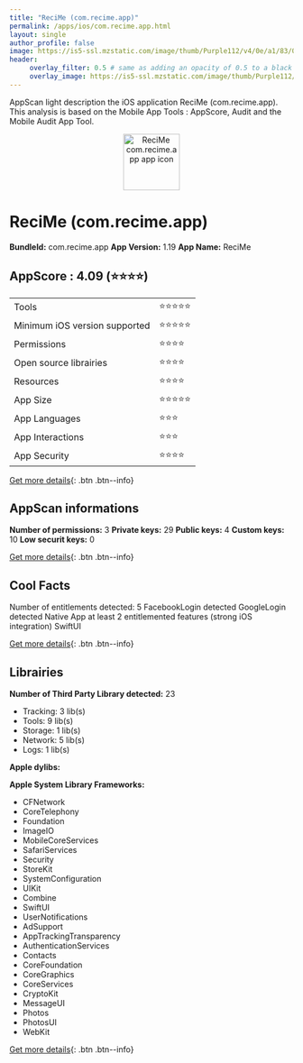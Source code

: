```yaml
---
title: "ReciMe (com.recime.app)"
permalink: /apps/ios/com.recime.app.html
layout: single
author_profile: false
image: https://is5-ssl.mzstatic.com/image/thumb/Purple112/v4/0e/a1/83/0ea1835b-7b33-6f4e-9ad4-5e5d592b90c7/AppIcon-1x_U007emarketing-0-0-0-10-0-0-85-220.png/512x512bb.jpg
header: 
     overlay_filter: 0.5 # same as adding an opacity of 0.5 to a black background
     overlay_image: https://is5-ssl.mzstatic.com/image/thumb/Purple112/v4/0e/a1/83/0ea1835b-7b33-6f4e-9ad4-5e5d592b90c7/AppIcon-1x_U007emarketing-0-0-0-10-0-0-85-220.png/512x512bb.jpg
---
```

AppScan light description the iOS application ReciMe (com.recime.app). This analysis is based on the Mobile App Tools : AppScore, Audit and the Mobile Audit App Tool.

  
  
<div style="text-align: center;"><img src="https://is5-ssl.mzstatic.com/image/thumb/Purple112/v4/0e/a1/83/0ea1835b-7b33-6f4e-9ad4-5e5d592b90c7/AppIcon-1x_U007emarketing-0-0-0-10-0-0-85-220.png/512x512bb.jpg" width="100" height="100" alt="ReciMe com.recime.app app icon"></div>  
  
# ReciMe (com.recime.app)

**BundleId:** com.recime.app
**App Version:** 1.19
**App Name:** ReciMe


## AppScore : 4.09 (⭐️⭐️⭐️⭐️) 

<table>
<tr><td> Tools </td><td> ⭐️⭐️⭐️⭐️⭐️ </td></tr>
<tr><td> Minimum iOS version supported </td><td> ⭐️⭐️⭐️⭐️⭐️ </td></tr>
<tr><td> Permissions </td><td> ⭐️⭐️⭐️⭐️ </td></tr>
<tr><td> Open source librairies </td><td> ⭐️⭐️⭐️⭐️ </td></tr>
<tr><td> Resources </td><td> ⭐️⭐️⭐️⭐️ </td></tr>
<tr><td> App Size </td><td> ⭐️⭐️⭐️⭐️⭐️ </td></tr>
<tr><td> App Languages </td><td> ⭐️⭐️⭐️ </td></tr>
<tr><td> App Interactions </td><td> ⭐️⭐️⭐️ </td></tr>
<tr><td> App Security </td><td> ⭐️⭐️⭐️⭐️ </td></tr>
</table>

[Get more details](/pricing.html){: .btn .btn--info}  
  
## AppScan informations 

**Number of permissions:** 3
**Private keys:** 29
**Public keys:** 4
**Custom keys:** 10
**Low securit keys:** 0
  
[Get more details](/pricing.html){: .btn .btn--info}

## Cool Facts

Number of entitlements detected: 5
FacebookLogin detected
GoogleLogin detected
Native App
at least 2 entitlemented features (strong iOS integration)
SwiftUI
  
[Get more details](/pricing.html){: .btn .btn--info}

## Librairies 
**Number of Third Party Library detected:** 23
- Tracking: 3 lib(s)
- Tools: 9 lib(s)
- Storage: 1 lib(s)
- Network: 5 lib(s)
- Logs: 1 lib(s)

**Apple dylibs:**


**Apple System Library Frameworks:**
- CFNetwork
- CoreTelephony
- Foundation
- ImageIO
- MobileCoreServices
- SafariServices
- Security
- StoreKit
- SystemConfiguration
- UIKit
- Combine
- SwiftUI
- UserNotifications
- AdSupport
- AppTrackingTransparency
- AuthenticationServices
- Contacts
- CoreFoundation
- CoreGraphics
- CoreServices
- CryptoKit
- MessageUI
- Photos
- PhotosUI
- WebKit


  
[Get more details](/pricing.html){: .btn .btn--info}

